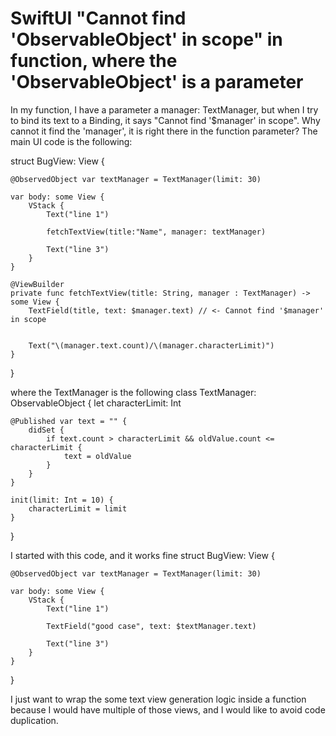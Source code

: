 
# SwiftUI "Cannot find 'ObservableObject' in scope" in function, where the 'ObservableObject' is a parameter

In my function, I have a parameter a manager: TextManager, but when I try to bind its text to a Binding<String>, it says "Cannot find '$manager' in scope". Why cannot it find the 'manager', it is right there in the function parameter?
The main UI code is the following:

struct BugView: View {
    
    @ObservedObject var textManager = TextManager(limit: 30)

    var body: some View {
        VStack {
            Text("line 1")
            
            fetchTextView(title:"Name", manager: textManager)
            
            Text("line 3")
        }
    }
    
    @ViewBuilder
    private func fetchTextView(title: String, manager : TextManager) -> some View {
        TextField(title, text: $manager.text) // <- Cannot find '$manager' in scope
        

        Text("\(manager.text.count)/\(manager.characterLimit)")
    }
}

where the TextManager is the following
class TextManager: ObservableObject {
    let characterLimit: Int

    @Published var text = "" {
        didSet {
            if text.count > characterLimit && oldValue.count <= characterLimit {
                text = oldValue
            }
        }
    }

    init(limit: Int = 10) {
        characterLimit = limit
    }
}

I started with this code, and it works fine
struct BugView: View {
    
    @ObservedObject var textManager = TextManager(limit: 30)

    var body: some View {
        VStack {
            Text("line 1")
            
            TextField("good case", text: $textManager.text)
            
            Text("line 3")
        }
    }
    
}

I just want to wrap the some text view generation logic inside a function because I would have multiple of those views, and I would like to avoid code duplication.

        